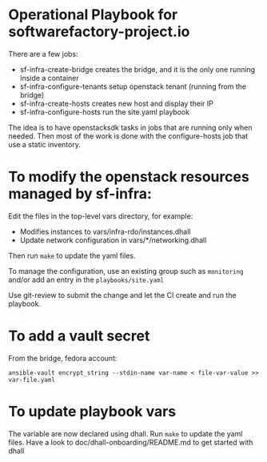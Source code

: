 Operational Playbook for softwarefactory-project.io
===================================================

There are a few jobs:

* sf-infra-create-bridge creates the bridge, and it is the only one running inside a container
* sf-infra-configure-tenants setup openstack tenant (running from the bridge)
* sf-infra-create-hosts creates new host and display their IP
* sf-infra-configure-hosts run the site.yaml playbook

The idea is to have openstacksdk tasks in jobs that are running only when needed.
Then most of the work is done with the configure-hosts job that use a static inventory.

# To modify the openstack resources managed by sf-infra:

Edit the files in the top-level vars directory, for example:

* Modifies instances to vars/infra-rdo/instances.dhall
* Update network configuration in vars/*/networking.dhall

Then run `make` to update the yaml files.

To manage the configuration, use an existing group such as `monitoring` and/or add an entry in the `playbooks/site.yaml`

Use git-review to submit the change and let the CI create and run the playbook.

# To add a vault secret

From the bridge, fedora account:
```
ansible-vault encrypt_string --stdin-name var-name < file-var-value >> var-file.yaml
```

# To update playbook vars

The variable are now declared using dhall. Run `make` to update the yaml files.
Have a look to doc/dhall-onboarding/README.md to get started with dhall
